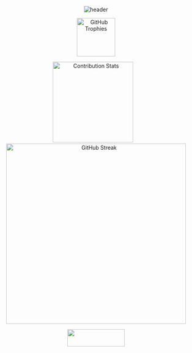 <div align="center">

 ![header](https://capsule-render.vercel.app/api?type=waving&color=gradient&customColorList=30&height=200&section=header&text=Valentin%20Vasilev&fontSize=55&fontColor=#FFFFFF) 

<img 
    src="https://github-profile-trophy.vercel.app/?username=vasilev17&column=9&margin-w=5&margin-h=5&title=-Reviews" 
    alt="GitHub Trophies" 
    height="100"
 />

<p align="center">
  <img src="https://github-contribution-stats.vercel.app/api/?username=vasilev17" alt="Contribution Stats" height="210">
  &nbsp;&nbsp;&nbsp;
  <img src="https://github-readme-streak-stats.herokuapp.com?user=vasilev17&theme=ocean-gradient&hide_border=true&border_radius=10&card_width=450" alt="GitHub Streak" width="470">
</p>

<a href="https://www.linkedin.com/in/valentin-vasilev1/">
 <img src="https://img.shields.io/badge/LinkedIn-0077B5?style=for-the-badge&logo=linkedin&logoColor=white" width="150px" height="45px" />
</a>


<!--- ![GitHub WidgetBox](https://github-widgetbox.vercel.app/api/profile?username=vasilev17&data=followers,repositories,commits&theme=dark_magic_girl) --->

<!--- ![Typing SVG](https://readme-typing-svg.demolab.com?font=Fira+Code&weight=500&size=25&pause=1000&center=true&width=700&lines=Hi%2C+I'm+Valentin+Vasilev;Software+developer+based+in+Sofia%2C+Bulgaria) --->

<!--- ![Top Langs](https://github-readme-stats.vercel.app/api/top-langs/?username=vasilev17&layout=compact&langs_count=15) --->

<!--- ![Activity graph](https://github-readme-activity-graph.vercel.app/graph?username=vasilev17&theme=react-dark) --->

<!--- ![GitHub WidgetBox](https://github-widgetbox.vercel.app/api/profile?username=vasilev17&data=followers,repositories,stars,commits&theme=default) --->

<!--- ![GitHub WidgetBox](https://github-widgetbox.vercel.app/api/profile?username=vasilev17&data=followers,repositories,stars,commits&theme=nautilus) --->

</div>
